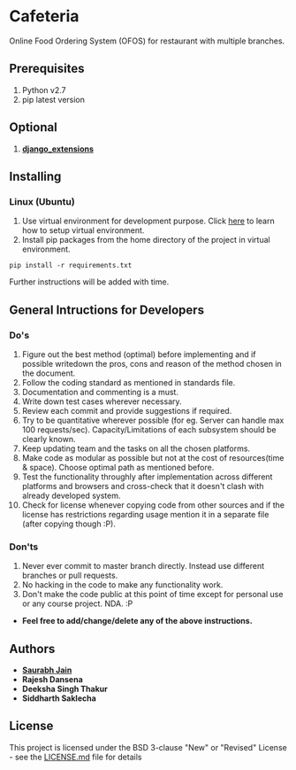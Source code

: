 # Cafeteria

Online Food Ordering System (OFOS) for restaurant with multiple branches.

## Prerequisites

1. Python v2.7
2. pip latest version

## Optional
1. [**django_extensions**](https://github.com/django-extensions/django-extensions)

## Installing

### Linux (Ubuntu)

1. Use virtual environment for development purpose. Click [here](http://roundhere.net/journal/virtualenv-ubuntu-12-10) to learn how to setup virtual environment.
2. Install pip packages from the home directory of the project in virtual environment.
```
pip install -r requirements.txt
```

Further instructions will be added with time.

## General Intructions for Developers

### Do's

1. Figure out the best method (optimal) before implementing and if possible writedown the pros, cons and reason of the method chosen in the document.
2. Follow the coding standard as mentioned in standards file.
3. Documentation and commenting is a must.
4. Write down test cases wherever necessary.
5. Review each commit and provide suggestions if required.
6. Try to be quantitative wherever possible (for eg. Server can handle max 100 requests/sec). Capacity/Limitations of each subsystem should be clearly known.
7. Keep updating team and the tasks on all the chosen platforms.
8. Make code as modular as possible but not at the cost of resources(time & space). Choose optimal path as mentioned before.
9. Test the functionality throughly after implementation across different platforms and browsers and cross-check that it doesn't clash with already developed system.
10. Check for license whenever copying code from other sources and if the license has restrictions regarding usage mention it in a separate file (after copying though :P).

### Don'ts

1. Never ever commit to master branch directly. Instead use different branches or pull requests.
2. No hacking in the code to make any functionality work.
3. Don't make the code public at this point of time except for personal use or any course project. NDA. :P

* **Feel free to add/change/delete any of the above instructions.**

## Authors

* [**Saurabh Jain**](https://azuraka.github.io)
* **Rajesh Dansena**
* **Deeksha Singh Thakur**
* **Siddharth Saklecha**

## License

This project is licensed under the BSD 3-clause "New" or "Revised" License - see the [LICENSE.md](LICENSE.md) file for details
